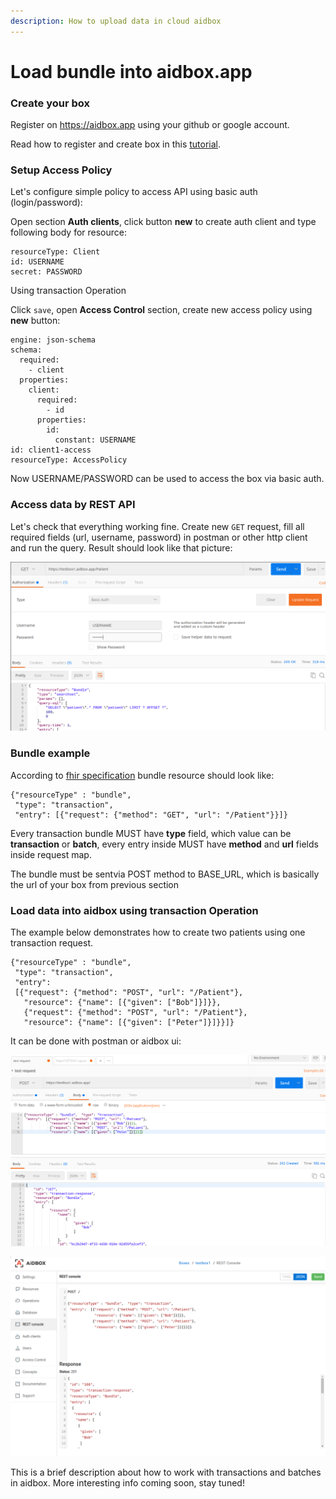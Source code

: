 ```yaml
---
description: How to upload data in cloud aidbox
---
```


# Load bundle into aidbox.app

### Create your box

Register on https://aidbox.app using your github or google account.

Read how to register and create box in this [tutorial](create-and-configure-box.md).

### Setup Access Policy

Let's configure simple policy to access API using basic auth \(login/password\):

Open section **Auth clients**, click button **new** to create auth client and type following body for resource:

```text
resourceType: Client
id: USERNAME
secret: PASSWORD
```

 Using transaction Operation

Click `save`, open **Access Control** section, create new access policy using **new** button:  


```text
engine: json-schema
schema:
  required:
    - client
  properties:
    client:
      required:
        - id
      properties:
        id:
          constant: USERNAME
id: client1-access
resourceType: AccessPolicy
```

Now USERNAME/PASSWORD can be used to access the box via basic auth.

### Access data by REST API

Let's check that everything working fine. Create new `GET` request, fill all required fields \(url, username, password\) in postman or other http client and run the query. Result should look like that picture:

![](../.gitbook/assets/2018-09-19-201623_1211x651_scrot.png)

### Bundle example

According to [fhir specification](https://www.hl7.org/fhir/http.html#transaction) bundle resource should look like:

```text
{"resourceType" : "bundle",
 "type": "transaction",
 "entry": [{"request": {"method": "GET", "url": "/Patient"}}]}
```

Every transaction bundle MUST have **type** field, which value can be **transaction** or **batch**, every entry inside MUST have **method** and **url** fields inside request map.

The bundle must be sentvia POST method to BASE\_URL, which is basically the url of your box from previous section

### Load data into aidbox using transaction Operation

The example below demonstrates how to create two patients using one transaction request.

```text
{"resourceType" : "bundle", 
 "type": "transaction", 
 "entry": 
 [{"request": {"method": "POST", "url": "/Patient"},
   "resource": {"name": [{"given": ["Bob"]}]}},
   {"request": {"method": "POST", "url": "/Patient"},
   "resource": {"name": [{"given": ["Peter"]}]}}]}
```

It can be done with postman or aidbox ui:

![](../.gitbook/assets/2018-09-19-204419_1198x727_scrot.png)

![](../.gitbook/assets/2018-09-19-204203_1284x813_scrot.png)

This is a brief description about how to work with transactions and batches in aidbox. More interesting info coming soon, stay tuned!

